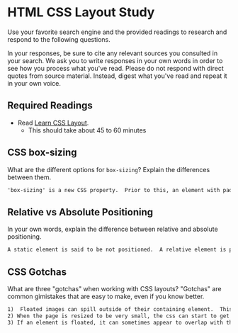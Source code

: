 # HTML CSS Layout Study

Use your favorite search engine and the provided readings to research and respond to the following questions.

In your responses, be sure to cite any relevant sources you consulted in your search. We ask you to write responses in your own words in order to see how you process what you've read. Please do not respond with direct quotes from source material. Instead, digest what you've read and repeat it in your own voice.

## Required Readings

- Read [Learn CSS Layout](http://learnlayout.com).
  - This should take about 45 to 60 minutes

## CSS box-sizing

What are the different options for `box-sizing`? Explain the differences between them.

```md
'box-sizing' is a new CSS property.  Prior to this, an element with padding would add the amount of padding to the width of the element, making it wider than intended.  using the 'box-sizing' property of 'border-box' locks the width of the element to the stated width.  If there is padding, the width is adjusted so that visually it looks like the intended width.  In addition to 'box-sizing', '-moz-box-sizing' and '-webkit-box-sizing' should be used to ensure it will work on all browsers.
```

## Relative vs Absolute Positioning

In your own words, explain the difference between relative and absolute positioning.

```md
A static element is said to be not positioned.  A relative element is positioned, even though it looks like a static element until other properties are added.  An absolute element is positioned relative to its parent.  Instead of positioning with regard to the entire document, it will position itself inside of the preceding element.  This is the case unless the preceding element is fixed positioned, in which case the following absolute element would position relative to the entire document.
```

## CSS Gotchas

What are three "gotchas" when working with CSS layouts? "Gotchas" are common gimistakes that are easy to make, even if you know better.

```md
1)  Floated images can spill outside of their containing element.  This can be fixed with the 'clearfix hack'.
2) When the page is resized to be very small, the css can start to get pretty ugly.  This can be fixed by using percentages as widths instead of pixel values.
3) If an element is floated, it can sometimes appear to overlap with the following element.  This can be avoided by adding a 'clear' property to clear elements floated to the left or right.
```
